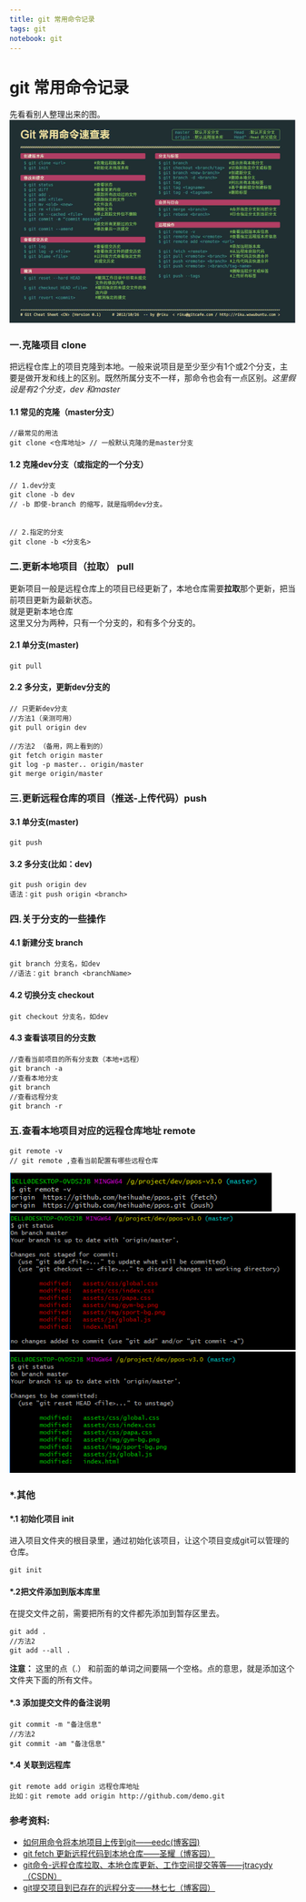 ```yaml
---
title: git 常用命令记录
tags: git
notebook: git
---
```

# git 常用命令记录
先看看别人整理出来的图。
![](https://raw.githubusercontent.com/heihuahe/myGallery/master/noteImage/.1533814345565.png)
### 一.克隆项目 clone
把远程仓库上的项目克隆到本地。一般来说项目是至少至少有1个或2个分支，主要是做开发和线上的区别。既然所属分支不一样，那命令也会有一点区别。*这里假设是有2个分支，dev 和master*
#### 1.1 常见的克隆（master分支）
```
//最常见的用法
git clone <仓库地址> // 一般默认克隆的是master分支
```
#### 1.2 克隆dev分支（或指定的一个分支）
```
// 1.dev分支
git clone -b dev
// -b 即使-branch 的缩写，就是指明dev分支。


// 2.指定的分支
git clone -b <分支名>
```

### 二.更新本地项目（拉取） pull
更新项目一般是远程仓库上的项目已经更新了，本地仓库需要**拉取**那个更新，把当前项目更新为最新状态。    
就是更新本地仓库   
这里又分为两种，只有一个分支的，和有多个分支的。   
#### 2.1 单分支(master)
```
git pull
```
#### 2.2 多分支，更新dev分支的
```
// 只更新dev分支
//方法1（亲测可用）
git pull origin dev

//方法2 （备用，网上看到的）
git fetch origin master
git log -p master.. origin/master
git merge origin/master
```

### 三.更新远程仓库的项目（推送-上传代码）push
#### 3.1 单分支(master)
```
git push
```
#### 3.2 多分支(比如：dev)
```
git push origin dev
语法：git push origin <branch>
```

### 四.关于分支的一些操作
#### 4.1 新建分支 branch
```
git branch 分支名，如dev
//语法：git branch <branchName>
```

#### 4.2 切换分支 checkout
```
git checkout 分支名，如dev
```

#### 4.3 查看该项目的分支数
```
//查看当前项目的所有分支数（本地+远程）
git branch -a 
//查看本地分支
git branch
//查看远程分支
git branch -r
```

### 五.查看本地项目对应的远程仓库地址 remote
```
git remote -v
// git remote ,查看当前配置有哪些远程仓库
```

![](https://raw.githubusercontent.com/heihuahe/myGallery/master/noteImage/.1532342578342.png)
![](https://raw.githubusercontent.com/heihuahe/myGallery/master/noteImage/.1532342570031.png)
![](https://raw.githubusercontent.com/heihuahe/myGallery/master/noteImage/.1532342564849.png)

### *.其他
#### *.1 初始化项目 init
进入项目文件夹的根目录里，通过初始化该项目，让这个项目变成git可以管理的仓库。
```
git init
```

#### *.2把文件添加到版本库里
在提交文件之前，需要把所有的文件都先添加到暂存区里去。   
```
git add . 
//方法2
git add --all .
```
**注意：** 这里的点（.） 和前面的单词之间要隔一个空格。点的意思，就是添加这个文件夹下面的所有文件。

#### *.3 添加提交文件的备注说明
```
git commit -m "备注信息"
//方法2
git commit -am "备注信息"
```

#### *.4 关联到远程库
```
git remote add origin 远程仓库地址
比如：git remote add origin http://github.com/demo.git
```

### 参考资料:
- [如何用命令将本地项目上传到git——eedc(博客园)](https://www.cnblogs.com/eedc/p/6168430.html)
- [git fetch 更新远程代码到本地仓库——圣耀（博客园）](https://www.cnblogs.com/chenlogin/p/6592228.html)
- [git命令-远程仓库拉取、本地仓库更新、工作空间提交等等——jtracydy（CSDN）](https://blog.csdn.net/jtracydy/article/details/70402663)
- [git提交项目到已存在的远程分支——林七七（博客园）](https://www.cnblogs.com/JennyLin77/p/git.html)

